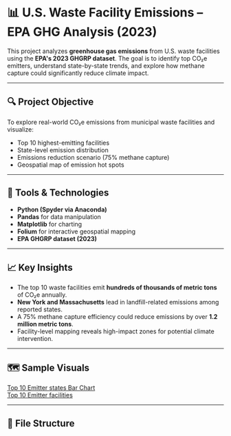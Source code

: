 # 📊 U.S. Waste Facility Emissions – EPA GHG Analysis (2023)

This project analyzes **greenhouse gas emissions** from U.S. waste facilities using the **EPA's 2023 GHGRP dataset**. The goal is to identify top CO₂e emitters, understand state-by-state trends, and explore how methane capture could significantly reduce climate impact.

---

## 🔍 Project Objective

To explore real-world CO₂e emissions from municipal waste facilities and visualize:
- Top 10 highest-emitting facilities
- State-level emission distribution
- Emissions reduction scenario (75% methane capture)
- Geospatial map of emission hot spots

---

## 🧰 Tools & Technologies

- **Python (Spyder via Anaconda)**
- **Pandas** for data manipulation
- **Matplotlib** for charting
- **Folium** for interactive geospatial mapping
- **EPA GHGRP dataset (2023)**

---

## 📈 Key Insights

- The top 10 waste facilities emit **hundreds of thousands of metric tons** of CO₂e annually.
- **New York and Massachusetts** lead in landfill-related emissions among reported states.
- A 75% methane capture efficiency could reduce emissions by over **1.2 million metric tons**.
- Facility-level mapping reveals high-impact zones for potential climate intervention.

---

## 🗺️ Sample Visuals

[Top 10 Emitter states Bar Chart](top10states.png)  
[Top 10 Emitter facilities](top10facilities.png)

---

## 📁 File Structure

